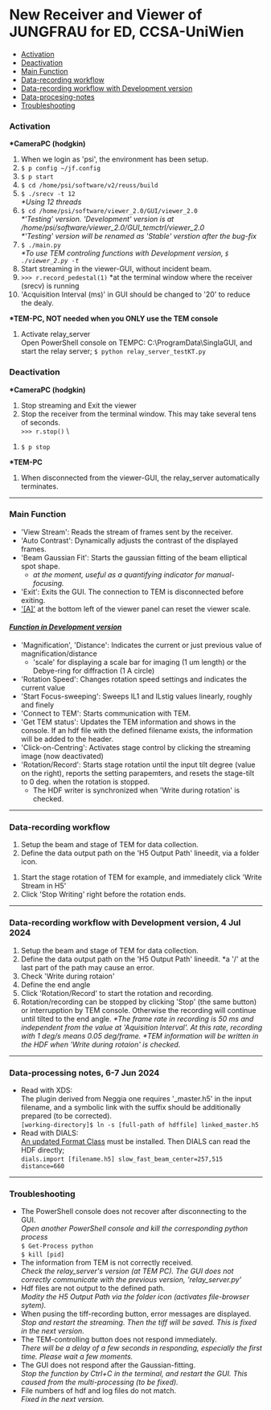 # New Receiver and Viewer of JUNGFRAU for ED, CCSA-UniWien
- [Activation](#Activation)
- [Deactivation](#Deactivation)
- [Main Function](#Main-Function)
- [Data-recording workflow](#Data-recording-workflow,-21-May-2024)
- [Data-recording workflow with Development version](#Data-recording-workflow-with-Development-version,-4-Jul-2024)
- [Data-procesing-notes](#Data-processing-notes,-6-7-Jun-2024)
- [Troubleshooting](#Troubleshooting)

### Activation
**\*CameraPC (hodgkin)**
1. When we login as 'psi', the environment has been setup.
1.  ```$ p config ~/jf.config```
1.  ```$ p start```
1.  ```$ cd /home/psi/software/v2/reuss/build```
1.  ```$ ./srecv -t 12``` \
    *\*Using 12 threads*
1.  ```$ cd /home/psi/software/viewer_2.0/GUI/viewer_2.0```\
    *\*'Testing' version. 'Development' version is at /home/psi/software/viewer_2.0/GUI_temctrl/viewer_2.0* \
    *\*'Testing' version will be renamed as 'Stable' verstion after the bug-fix*
1.  ```$ ./main.py```\
    *\*To use TEM controling functions with Development version, ```$ ./viewer_2.py -t```*
1. Start streaming in the viewer-GUI, without incident beam.
1.  ```>>> r.record_pedestal(1)``` *at the terminal window where the receiver (srecv) is running
1. 'Acquisition Interval (ms)' in GUI should be changed to '20' to reduce the dealy.

**\*TEM-PC, NOT needed when you ONLY use the TEM console**
1. Activate relay_server \
Open PowerShell console on TEMPC: C:\ProgramData\SinglaGUI, and start the relay server;
```$ python relay_server_testKT.py```  

### Deactivation
**\*CameraPC (hodgkin)**
1. Stop streaming and Exit the viewer
1. Stop the receiver from the terminal window. This may take several tens of seconds.\
    ```>>> r.stop()``` \
<!--     ```>>> exit()``` -->
1. ```$ p stop```

**\*TEM-PC**
1. When disconnected from the viewer-GUI, the relay_server automatically terminates.

***
### Main Function
 - 'View Stream': Reads the stream of frames sent by the receiver.
 - 'Auto Contrast': Dynamically adjusts the contrast of the displayed frames.
 - 'Beam Gaussian Fit': Starts the gaussian fitting of the beam elliptical spot shape.
    - *at the moment, useful as a quantifying indicator for manual-focusing.*
 - 'Exit': Exits the GUI. The connection to TEM is disconnected before exiting.
 - ['[A]'](screenshot/ver_21Jul2024.png) at the bottom left of the viewer panel can reset the viewer scale.
 
#### *[Function in Development version](screenshot/ver_4Jul2024.png)*
 - 'Magnification', 'Distance': Indicates the current or just previous value of magnification/distance
     - 'scale' for displaying a scale bar for imaging (1 um length) or the Debye-ring for diffraction (1 A circle)
 - 'Rotation Speed': Changes rotation speed settings and indicates the current value
 - 'Start Focus-sweeping': Sweeps IL1 and ILstig values linearly, roughly and finely
 - 'Connect to TEM': Starts communication with TEM.
 - 'Get TEM status': Updates the TEM information and shows in the console. If an hdf file with the defined filename exists, the information will be added to the header.
 - 'Click-on-Centring': Activates stage control by clicking the streaming image (now deactivated)
 - 'Rotation/Record': Starts stage rotation until the input tilt degree (value on the right), reports the setting parapemters, and resets the stage-tilt to 0 deg. when the rotation is stopped.
     - The HDF writer is synchronized when 'Write during rotation' is checked.
 
***
### Data-recording workflow
<!-- , 21 May 2024 -->
1. Setup the beam and stage of TEM for data collection.
1. Define the data output path on the 'H5 Output Path' lineedit, via a folder icon.
<!-- 1. When 'Prepare for XDS processing' is checked, the ouput filename is end with '_master.h5' -->
<!-- 1. Modify the 'Acquisition Interval (ms)' -->
1. Start the stage rotation of TEM for example, and immediately click 'Write Stream in H5'
1. Click 'Stop Writing' right before the rotation ends.

***
### Data-recording workflow with Development version, 4 Jul 2024
1. Setup the beam and stage of TEM for data collection.
1. Define the data output path on the 'H5 Output Path' lineedit. *a '/' at the last part of the path may cause an error.
1. Check 'Write during rotaion'
1. Define the end angle
1. Click 'Rotation/Record' to start the rotation and recording.
1. Rotation/recording can be stopped by clicking 'Stop' (the same button) or interrupption by TEM console. Otherwise the recording will continue until tilted to the end angle.
*\*The frame rate in recording is 50 ms and independent from the value at 'Aquisition Interval'. At this rate, recording with 1 deg/s means 0.05 deg/frame.*
*\*TEM information will be written in the HDF when 'Write during rotaion' is checked.*

***
### Data-processing notes, 6-7 Jun 2024
- Read with XDS:\
    The plugin derived from Neggia one requires '_master.h5' in the input filename, and a symbolic link with the suffix should be additionally prepared (to be corrected).\
    ```[working-directory]$ ln -s [full-path of hdffile] linked_master.h5```
- Read with DIALS:\
    [An updated Format Class](https://github.com/epoc-ed/DataProcessing/blob/main/DIALS/format/FormatHDFJungfrauVIE02.py) must be installed. Then DIALS can read the HDF directly;\
    ```dials.import [filename.h5] slow_fast_beam_center=257,515 distance=660```

<!--
#### Data-processing workflow, 21 May 2024
*\* The complete feasibility (including structure refinement) of the new data has not been established yet on 28th May 2024*
- Read with DIALS:\
    When the Format Class [https://github.com/epoc-ed/DataProcessing/blob/main/DIALS/format/FormatHDFJungfrauVIE01.py] is installed, DIALS can read the HDF directly;\
    ```dials.import ******_master.h5```
- Read with XDS:\
    XDS can read the HDF file with a plugin command 'LIB= [plugin_path]'. A modified Neggia plugin [https://github.com/epoc-ed/DataProcessing/tree/main/XDS/neggia/src/dectris/neggia/plugin] can be used.\
-->

***
### Troubleshooting
- The PowerShell console does not recover after disconnecting to the GUI.\
    *Open another PowerShell console and kill the corresponding python process*\
    ```$ Get-Process python```  
    ```$ kill [pid]```
- The information from TEM is not correctly received.\
    *Check the relay_server's version (at TEM PC). The GUI does not correctly communicate with the previous version, 'relay_server.py'*
- Hdf files are not output to the defined path.\
    *Modity the H5 Output Path via the folder icon (activates file-browser sytem).*
- When pusing the tiff-recording button, error messages are displayed.\
    *Stop and restart the streaming. Then the tiff will be saved. This is fixed in the next version.*
- The TEM-controlling button does not respond immediately.\
    *There will be a delay of a few seconds in responding, especially the first time. Please wait a few moments.*
- The GUI does not respond after the Gaussian-fitting.\
    *Stop the function by Ctrl+C in the terminal, and restart the GUI. This caused from the multi-processing (to be fixed).*
- File numbers of hdf and log files do not match.\
    *Fixed in the next version.*
